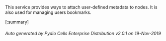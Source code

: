 






This service provides ways to attach user-defined metadata to nodes. It is also used for managing users bookmarks.

[:summary]

###### Auto generated by Pydio Cells Enterprise Distribution v2.0.1 on 19-Nov-2019
